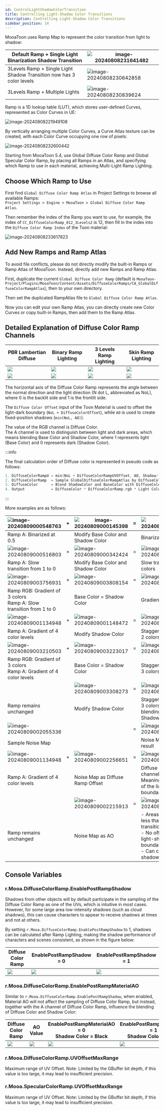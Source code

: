 ```yaml
---
id: ControlLightShadowColorTransition
title: Controlling Light-Shadow Color Transitions
description: Controlling Light-Shadow Color Transitions
sidebar_position: 14
---
```

MooaToon uses Ramp Map to represent the color transition from light to shadow:


| Default Ramp + Single Light<br/>Binarization Shadow Transition           | ![image-20240808231641482](./assets/image-20240808231641482.png) |
| ------------------------------------------------------------------------ | ---------------------------------------------------------------- |
| 3Levels Ramp + Single Light<br/>Shadow Transition now has 3 color levels | ![image-20240808230642858](./assets/image-20240808230642858.png) |
| 3Levels Ramp + Multiple Lights                                           | ![image-20240808230839624](./assets/image-20240808230839624.png) |

Ramp is a 1D lookup table (LUT), which stores user-defined Curves, represented as Color Curves in UE:

![image-20240808221949108](./assets/image-20240808221949108.png)

By vertically arranging multiple Color Curves, a Curve Atlas texture can be created, with each Color Curve occupying one row of pixels:

![image-20240808232600442](./assets/image-20240808232600442.png)

Starting from MooaToon 5.4, use Global Diffuse Color Ramp and Global Specular Color Ramp, by placing all Ramps in an Atlas, and specifying which Ramp to use in each material, achieving Multi-Light Ramp Lighting.

## Choose Which Ramp to Use

First find `Global Diffuse Color Ramp Atlas` in Project Settings to browse all available Ramps:  
`Project Settings > Engine > MooaToon > Global Diffuse Color Ramp Atlas`.

Then remember the index of the Ramp you want to use, for example, the index of `CC_DiffuseColorRamp_012_3Levels2` is 12, then fill in the index into the `Diffuse Color Ramp Index` of the Toon material:

![image-20240808233617823](./assets/image-20240808233617823.png)

## Add New Ramps and Ramp Atlas

To avoid file conflicts, please do not directly modify the built-in Ramps or Ramp Atlas of MooaToon. Instead, directly add new Ramps and Ramp Atlas.

First, duplicate the current `Global Diffuse Color Ramp` (default is `MooaToon-Project/Plugins/MooaToon/Content/Assets/DiffuseColorRamps/CA_GlobalDiffuseColorRampAtlas`), then to your own directory.  

Then set the duplicated RampAtlas file to `Global Diffuse Color Ramp Atlas`.  

Now you can edit your own Ramp Atlas, you can directly create new Color Curves or copy built-in Ramps, then add them to the Ramp Atlas.  

## Detailed Explanation of Diffuse Color Ramp Channels 


| PBR Lambertian Diffuse                          | Binary Ramp Lighting                            | 3 Levels Ramp Lighting                          | Skin Ramp Lighting                              |
| ----------------------------------------------- | ----------------------------------------------- | ----------------------------------------------- | ----------------------------------------------- |
| ![](assets/Pasted%20image%2020241128002402.png) | ![](assets/Pasted%20image%2020241128002409.png) | ![](assets/Pasted%20image%2020241128002418.png) | ![](assets/Pasted%20image%2020241128002421.png) |
| ![](assets/Pasted%20image%2020241128003810.png) | ![](assets/Pasted%20image%2020241128003348.png) | ![](assets/Pasted%20image%2020241128003158.png) | ![](assets/Pasted%20image%2020241128003255.png) |

The horizontal axis of the Diffuse Color Ramp represents the angle between the normal direction and the light direction (N dot L, abbreviated as NoL), where 0 is the backlit side and 1 is the frontlit side.  

The `Diffuse Color Offset` input of the Toon Material is used to offset the light-dark boundary (`NoL + DiffuseColorOffset`), while `AO` is used to create fixed-position shadows (`min(NoL, AO)`).  

The value of the RGB channel is Diffuse Color.     
The A channel is used to distinguish between light and dark areas, which means blending Base Color and Shadow Color, where 1 represents light (Base Color) and 0 represents dark (Shadow Color).

:::info

The final calculation order of Diffuse color is represented in pseudo code as follows:

```c
1. DiffuseColorRampU = min(NoL + DiffuseColorRampUVOffset, AO, Shadow/*Ray Tracing Shadows / Virtual Shadow Maps / Hair Shadows*/)
2. DiffuseColorRamp  = Sample GlobalDiffuseColorRampAtlas by DiffuseColorRampU 
3. DiffuseColor      = Blend ShadowColor and BaseColor with DiffuseColorRamp.a
4. Output            = DiffuseColor * DiffuseColorRamp.rgb * Light Color
```

:::

More examples are as follows:

| ![image-20240809000548763](./assets/image-20240809000548763.png)       | +   | ![image-20240809000145398](./assets/image-20240809000145398.png) | =   | ![image-20240809000224379](./assets/image-20240809000224379.png)                                                                                           |
| :--------------------------------------------------------------------- | --- | ---------------------------------------------------------------- | --- | ---------------------------------------------------------------------------------------------------------------------------------------------------------- |
| Ramp A: Binarized at 0.5                                               |     | Modify Base Color and Shadow Color                               |     | Binarization of 2 colors                                                                                                                                   |
| ![image-20240809000516803](./assets/image-20240809000516803.png)       | +   | ![image-20240809000342424](./assets/image-20240809000342424.png) | =   | ![image-20240809000354270](./assets/image-20240809000354270.png)                                                                                           |
| Ramp A: Slow transition from 1 to 0                                    |     | Modify Base Color and Shadow Color                               |     | Slow transition of 2 colors                                                                                                                                |
| ![image-20240809003756931](./assets/image-20240809003756931.png)       | +   | ![image-20240809003808154](./assets/image-20240809003808154.png) | =   | ![image-20240809003817990](./assets/image-20240809003817990.png)                                                                                           |
| Ramp RGB: Gradient of 3 colors<br/>Ramp A: Slow transition from 1 to 0 |     | Base Color = Shadow Color                                        |     | Gradient of 3 colors                                                                                                                                       |
| ![image-20240809001134948](./assets/image-20240809001134948.png)       | +   | ![image-20240809001148472](./assets/image-20240809001148472.png) | =   | ![image-20240809001201077](./assets/image-20240809001201077.png)                                                                                           |
| Ramp A: Gradient of 4 color levels                                     |     | Modify Shadow Color                                              |     | Staggered gradient of 2 colors                                                                                                                             |
| ![image-20240809003210503](./assets/image-20240809003210503.png)       | +   | ![image-20240809003223017](./assets/image-20240809003223017.png) | =   | ![image-20240809003233104](./assets/image-20240809003233104.png)                                                                                           |
| Ramp RGB: Gradient of 3 colors<br/>Ramp A: Gradient of 4 color levels  |     | Base Color = Shadow Color                                        |     | Staggered gradient of 3 colors                                                                                                                             |
|                                                                        |     | ![image-20240809003308273](./assets/image-20240809003308273.png) | =   | ![image-20240809003320512](./assets/image-20240809003320512.png)                                                                                           |
| Ramp remains unchanged                                                 |     | Modify Shadow Color                                              |     | Staggered gradient of 3 colors in multiply blending mode with Shadow Color                                                                                 |
| ![image-20240809002055336](./assets/image-20240809002055336.png)       |     |                                                                  | =   | ![image-20240809002024305](./assets/image-20240809002024305.png)                                                                                           |
| Sample Noise Map                                                       |     |                                                                  |     | Noise Map sampling result                                                                                                                                  |
| ![image-20240809001134948](./assets/image-20240809001134948.png)       | +   | ![image-20240809002256651](./assets/image-20240809002256651.png) | =   | ![image-20240809002310226](./assets/image-20240809002310226.png)                                                                                           |
| Ramp A: Gradient of 4 color levels                                     |     | Noise Map as Diffuse Ramp Offset                                 |     | Diffuse Ramp A channel is offset,<br/>Meaning the position of the light-shadow boundary is offset                                                          |
|                                                                        |     | ![image-20240809002215913](./assets/image-20240809002215913.png) | =   | ![image-20240809002226413](./assets/image-20240809002226413.png)                                                                                           |
| Ramp remains unchanged                                                 |     | Noise Map as AO                                                  |     | - Areas where Noise is less than 1 gradually transition to shadows,<br/>- No offset at the light-shadow boundary,<br/>- Can create soft shadow transitions |
## Console Variables


### r.Mooa.DiffuseColorRamp.EnablePostRampShadow

Shadows from other objects will by default participate in the sampling of the Diffuse Color Ramp as one of the UVs, which is intuitive in most cases.    
However, for some large area low-intensity shadows (such as cloud shadows), this can cause characters to appear to receive shadows at times and not at others.  

By setting `r.Mooa.DiffuseColorRamp.EnablePostRampShadow` to 1, shadows can be calculated after Ramp Lighting, making the shadow performance of characters and scenes consistent, as shown in the figure below:

| Diffuse Color Ramp                              | EnablePostRampShadow = 0                        | EnablePostRampShadow = 1                        |
| ----------------------------------------------- | ----------------------------------------------- | ----------------------------------------------- |
| ![](assets/Pasted%20image%2020250215192659.png) | ![](assets/Pasted%20image%2020250215192550.png) | ![](assets/Pasted%20image%2020250215192411.png) |

### r.Mooa.DiffuseColorRamp.EnablePostRampMaterialAO

Similar to `r.Mooa.DiffuseColorRamp.EnablePostRampShadow`, when enabled, Material AO will not affect the sampling of Diffuse Color Ramp, but instead, together with the A channel of Diffuse Color Ramp, influence the blending of Diffuse Color and Shadow Color:

| Diffuse Color Ramp                              | AO Value                                        | EnablePostRampMaterialAO = 0<br/>Shadow Color = Black | EnablePostRampMaterialAO = 1<br/>Shadow Color = Black |
| ----------------------------------------------- | ----------------------------------------------- | ---------------------------------------------------- | ----------------------------------------------------- |
| ![](assets/Pasted%20image%2020250531170132.png) | ![](assets/Pasted%20image%2020250531165840.png) | ![](assets/Pasted%20image%2020250531165904.png)      | ![](assets/Pasted%20image%2020250531165840.png)       |

### r.Mooa.DiffuseColorRamp.UVOffsetMaxRange

Maximum range of UV Offset. Note: Limited by the GBuffer bit depth, if this value is too large, it may lead to insufficient precision.

### r.Mooa.SpecularColorRamp.UVOffsetMaxRange

Maximum range of UV Offset. Note: Limited by the GBuffer bit depth, if this value is too large, it may lead to insufficient precision.